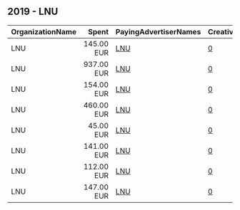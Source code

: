 ## 2019 - LNU 
|OrganizationName|Spent|PayingAdvertiserNames|CreativeUrls|Impressions|Genders|AgeBrackets|CountryCodes|BillingAddresses|CandidateBallotInformation|
|:---|---:|:---|:---|---:|:---|:---|:---|:---|:---|
|LNU|145.00 EUR|[LNU](2019/LNU.md)|[0](https://www.snap.com/political-ads/asset/485c2ecfdacd5c5a5481148e90223939f9b96b2274581108dc9ebbd6d624e4f1?mediaType=mp4)|79,201||17-24|norway|NO||
|LNU|937.00 EUR|[LNU](2019/LNU.md)|[0](https://www.snap.com/political-ads/asset/2f7eb7b6b1d76d407d6fadb0d249a728e26110dd45e2bdd32e9ec6cf72f09a24?mediaType=mp4)|379,659||18-21|norway|NO||
|LNU|154.00 EUR|[LNU](2019/LNU.md)|[0](https://www.snap.com/political-ads/asset/1edeb9f095825f14c24a427fd06be427c3543916e76d2d52a78a3d856275c132?mediaType=mp4)|63,896||18-21|norway|NO||
|LNU|460.00 EUR|[LNU](2019/LNU.md)|[0](https://www.snap.com/political-ads/asset/a866f9a746f48ee05b099e7d13af4f06d663bde93e1b3b30aa6c8147aedc012e?mediaType=mp4)|187,456||18-21|norway|NO||
|LNU|45.00 EUR|[LNU](2019/LNU.md)|[0](https://www.snap.com/political-ads/asset/485c2ecfdacd5c5a5481148e90223939f9b96b2274581108dc9ebbd6d624e4f1?mediaType=mp4)|24,727||17-24|norway|NO||
|LNU|141.00 EUR|[LNU](2019/LNU.md)|[0](https://www.snap.com/political-ads/asset/a941c7f198b31ef1ee15fcc7b7c9d1e51a7a5d9af39cf7e1c793aea2cb9270ff?mediaType=mp4)|45,402||18-24|norway|NO||
|LNU|112.00 EUR|[LNU](2019/LNU.md)|[0](https://www.snap.com/political-ads/asset/6dd3b37b4af9ea9866c80df25db5a70979b2b4bb74551f6ba02ea4d45dd8eedc?mediaType=mp4)|68,596|FEMALE|16-21|norway|NO||
|LNU|147.00 EUR|[LNU](2019/LNU.md)|[0](https://www.snap.com/political-ads/asset/2208628cf2ed9bfee4fab38d1a6e0cd2605cd5fa4c4944edbc3a2b27a049b7a4?mediaType=mp4)|58,863||18-21|norway|NO||
